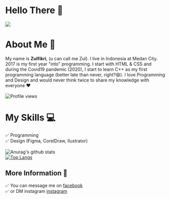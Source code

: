 # Hello There 👋
<img src = "https://github.com/ctrlbzul5/ctrlbzul5/blob/main/4373408.jpg?raw=true"/> 

# About Me :boy:
My name is **Zulfikri**, (u can call me Zul). I live in Indonesia at Medan City. 2017 is my first year "into" programming. I start with HTML & CSS and during the Covid19 pandemic (2020), I start to learn C++ as my first programming language (better late than never, right?😄). I love Programming and Design and would never think twice to share my knowledge with everyone ❤️ \
\
![Profile views](https://gpvc.arturio.dev/ctrlbzul5)

# My Skills :computer:
:white_check_mark: Programming \
:white_check_mark: Design (Figma, CorelDraw, Ilustrator) \
\
![Anurag's github stats](https://github-readme-stats.vercel.app/api?username=ctrlbzul5&show_icons=true) \
[![Top Langs](https://github-readme-stats.vercel.app/api/top-langs/?username=ctrlbzul5&layout=compact)](https://github.com/anuraghazra/github-readme-stats)

## More Information :iphone:
:white_check_mark: You can message me on [facebook](facebook.com/ZulfricRmd) \
:white_check_mark: or DM instagram [instagram](https://instagram.com/@zulfikriry5)

